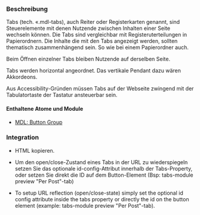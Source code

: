 ### Beschreibung

Tabs (tech. «.mdl-tabs), auch Reiter oder Registerkarten genannt, sind Steuerelemente mit denen Nutzende zwischen Inhalten einer Seite wechseln können. Die Tabs sind vergleichbar mit Registeruterteilungen in Papierordnern. Die Inhalte die mit den Tabs angezeigt werden, sollten thematisch zusammenhängend sein. So wie bei einem Papierordner auch. 

Beim Öffnen einzelner Tabs bleiben Nutzende auf derselben Seite.

Tabs werden horizontal angeordnet. Das vertikale Pendant dazu wären Akkordeons.

Aus Accessibility-Gründen müssen Tabs auf der Webseite zwingend mit der Tabulatortaste der Tastatur ansteuerbar sein.

#### Enthaltene Atome und Module
* <a href="../button_group/button_group.html">MDL: Button Group</a>

### Integration

* HTML kopieren.

* Um den open/close-Zustand eines Tabs in der URL zu wiederspiegeln setzen Sie das optionale id-config-Attribut innerhalb der Tabs-Property, oder setzen Sie direkt die ID auf dem Button-Element (Bsp: tabs-module preview "Per Post"-tab)

* To setup URL reflection (open/close-state) simply set the optional id config attribute inside the tabs property or directly the id on the button element (example: tabs-module preview "Per Post"-tab).
